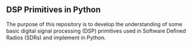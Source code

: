 ## DSP Primitives in Python

The purpose of this repository is to develop the understanding of some basic digital signal processing (DSP) primitives used in Software Deﬁned Radios (SDRs) and implement in Python.
